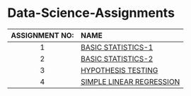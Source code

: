 # Data-Science-Assignments
| ASSIGNMENT NO: | NAME |
|:--------------:|:----|
| 1 | [BASIC STATISTICS-1](https://github.com/manognachowdary7/Data-Science-Assignments/tree/main/Basic%20Statistics-1) |
| 2 | [BASIC STATISTICS-2](https://github.com/manognachowdary7/Data-Science-Assignments/tree/main/Basic%20Statistics-2) |
| 3 | [HYPOTHESIS TESTING](https://github.com/manognachowdary7/Data-Science-Assignments/tree/main/Hypothesis%20Testing) |
| 4 | [SIMPLE LINEAR REGRESSION](https://github.com/manognachowdary7/Data-Science-Assignments/tree/main/Simple%20Linear%20Regression) |
